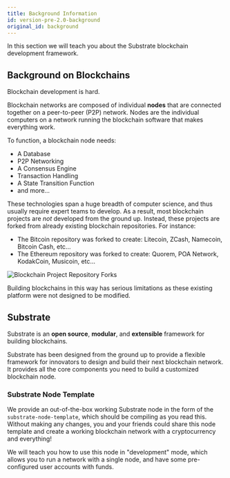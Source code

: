 ```yaml
---
title: Background Information
id: version-pre-2.0-background
original_id: background
---
```


In this section we will teach you about the Substrate blockchain development framework.

## Background on Blockchains

Blockchain development is hard.

Blockchain networks are composed of individual **nodes** that are connected together on a
peer-to-peer (P2P) network. Nodes are the individual computers on a network running the blockchain
software that makes everything work.

To function, a blockchain node needs:

* A Database
* P2P Networking
* A Consensus Engine
* Transaction Handling
* A State Transition Function
* and more...

These technologies span a huge breadth of computer science, and thus usually require expert teams to
develop. As a result, most blockchain projects are _not_ developed from the ground up. Instead,
these projects are forked from already existing blockchain repositories. For instance:

* The Bitcoin repository was forked to create: Litecoin, ZCash, Namecoin, Bitcoin Cash, etc...
* The Ethereum repository was forked to create: Quorem, POA Network, KodakCoin, Musicoin, etc...

![Blockchain Project Repository Forks](assets/forks.png)

Building blockchains in this way has serious limitations as these existing platform were not
designed to be modified.

## Substrate

Substrate is an **open source**, **modular**, and **extensible** framework for building blockchains.

Substrate has been designed from the ground up to provide a flexible framework for innovators to
design and build their next blockchain network. It provides all the core components you need to
build a customized blockchain node.

### Substrate Node Template

We provide an out-of-the-box working Substrate node in the form of the `substrate-node-template`,
which should be compiling as you read this. Without making any changes, you and your friends could
share this node template and create a working blockchain network with a cryptocurrency and
everything!

We will teach you how to use this node in "development" mode, which allows you to run a network
with a single node, and have some pre-configured user accounts with funds.
